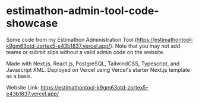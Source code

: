 # estimathon-admin-tool-code-showcase
Some code from my Estimathon Administration Tool (https://estimathontool-k9gm63otd-zortex5-e43b1837.vercel.app/). Note that you may not add teams or submit slips without a valid admin code on the website.

Made with Next.js, React.js, PostgreSQL, TailwindCSS, Typescript, and Javascript XML.
Deployed on Vercel using Vercel's starter Next.js template as a basis.

Website Link: https://estimathontool-k9gm63otd-zortex5-e43b1837.vercel.app/